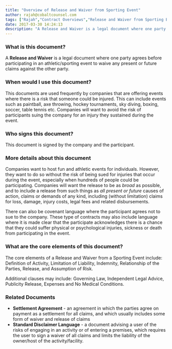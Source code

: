 ```yaml
---
title: "Overview of Release and Waiver from Sporting Event"
author: rajah@cobaltcounsel.com
tags: ["Rajah","Contract Overviews","Release and Waiver from Sporting Event"]
date: 2017-03-30 14:24:13
description: "A Release and Waiver is a legal document where one party agrees before participating in an athletic/sporting event to waive any present or future claims against the other party."
---
```




 

### What is this document?

A **Release and Waiver** is a legal document where one party agrees before participating in an athletic/sporting event to waive any present or future claims against the other party.

 

### When would I use this document?
This documents are used frequently by companies that are offering events where there is a risk that someone could be injured. This can include events such as paintball, axe throwing, hockey tournaments, sky diving, boxing, soccer, table tennis etc. Companies will want to avoid the risk of participants suing the company for an injury they sustained during the event. 

 

### Who signs this document?
This document is signed by the company and the participant. 

 

### More details about this document
Companies want to host fun and athletic events for individuals. However, they want to do so without the risk of being sued for injuries that occur during the event, especially when hundreds of people could be participating. Companies will want the release to be as *broad* as possible, and to include a release from such things as *all present or future* causes of action, claims or demands of any kind, including (without limitation) claims for loss, damage, injury costs, legal fees and related disbursements. 

There can also be covenant language where the participant agrees not to sue to the company. These type of contracts may also include language where it is made clear that the participate acknowledges there is a chance that they could suffer physical or psychological injuries, sickness or death from participating in the event. 

 

### What are the core elements of this document?
The core elements of a Release and Waiver from a Sporting Event include: Definition of Activity, Limitation of Liability, Indemnity, Relationship of the Parties, Release, and Assumption of Risk. 

Additional clauses may include: Governing Law, Independent Legal Advice, Publicity Release, Expenses and No Medical Conditions. 

 

### Related Documents
- **Settlement Agreement** - an agreement in which the parties agree on payment as a settlement for all claims, and which usually includes some form of waiver and release of claims
- **Standard Disclaimer Language** - a document advising a user of the risks of engaging in an activity or of entering a premises, which requires the user to sign a waiver of all claims and limits the liability of the owner/host of the activity/facility.

 
